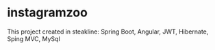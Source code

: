# instagramzoo
This project created in steakline: Spring Boot, Angular, JWT, Hibernate, Sping MVC, MySql
